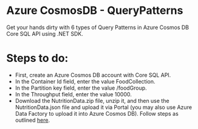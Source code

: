 # Azure CosmosDB - QueryPatterns
Get your hands dirty with 6 types of Query Patterns in Azure Cosmos DB Core SQL API using .NET SDK.

# Steps to do:
- First, create an Azure Cosmos DB account with Core SQL API.
- In the Container Id field, enter the value FoodCollection. 
- In the Partition key field, enter the value /foodGroup.
- In the Throughput field, enter the value 10000.
- Download the NutritionData.zip file, unzip it, and then use the NutritionData.json file and upload it via Portal (you may also use Azure Data Factory to upload it into Azure Cosmos DB). Follow steps as outlined [here](https://azurecosmosdb.github.io/labs/dotnet/labs/02-load_data_with_adf.html).
